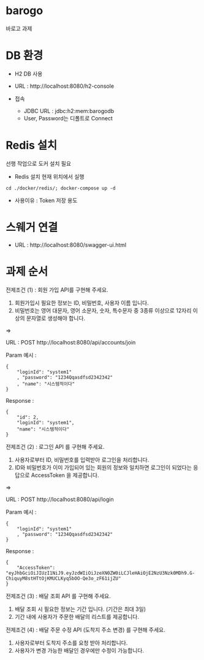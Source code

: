 # barogo

바로고 과제

# DB 환경

- H2 DB 사용
- URL : http://localhost:8080/h2-console
- 접속

    - JDBC URL : jdbc:h2:mem:barogodb
    - User, Password는 디폴트로 Connect

# Redis 설치
선행 작업으로 도커 설치 필요

- Redis 설치 현재 위치에서 실행
```
cd ./docker/redis/; docker-compose up -d
```
- 사용이유 :
  Token 저장 용도

# 스웨거 연결

- URL : http://localhost:8080/swagger-ui.html


# 과제 순서
전제조건 (1) : 회원 가입 API를 구현해 주세요.
1. 회원가입시 필요한 정보는 ID, 비밀번호, 사용자 이름 입니다.
2. 비밀번호는 영어 대문자, 영어 소문자, 숫자, 특수문자 중 3종류 이상으로
      12자리 이상의 문자열로 생성해야 합니다.

=> 

URL : POST http://localhost:8080/api/accounts/join

Param 예시 : 
```
{
    "loginId": "system1"
    , "password": "1234Qqasdfsd2342342"
    , "name": "시스템적이다"
}
```
Response : 
```
{
    "id": 2,
    "loginId": "system1",
    "name": "시스템적이다"
}
```

전제조건 (2) : 로그인 API 를 구현해 주세요.
1. 사용자로부터 ID, 비밀번호를 입력받아 로그인을 처리합니다.
2. ID와 비밀번호가 이미 가입되어 있는 회원의 정보와 일치하면 로그인이 되었다는
      응답으로 AccessToken 을 제공합니다.

=>

URL : POST http://localhost:8080/api/login

Param 예시 :
```
{
    "loginId": "system1"
    , "password": "1234Qqasdfsd2342342"
}
```

Response :
```
{
    "AccessToken": "eyJhbGciOiJIUzI1NiJ9.eyJzdWIiOiJzeXN0ZW0iLCJleHAiOjE2NzU3Nzk0MDh9.G-ChiquyM8stHTtOjKMUCLKyq5bOO-Qe3o_zF61ijZU"
}
```

전제조건 (3) : 배달 조회 API 를 구현해 주세요.
1.	배달 조회 시 필요한 정보는 기간 입니다. (기간은 최대 3일)
2.	기간 내에 사용자가 주문한 배달의 리스트를 제공합니다.

전제조건 (4) : 배달 주문 수정 API (도착지 주소 변경) 를 구현해 주세요.
1.	사용자로부터 도착지 주소를 요청 받아 처리합니다.
2.	사용자가 변경 가능한 배달인 경우에만 수정이 가능합니다.

